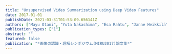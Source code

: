 ```yaml
---
title: "Unsupervised Video Summarization using Deep Video Features"
date: 2017-01-01
publishDate: 2021-03-31T01:53:09.656141Z
authors: ["Mayu Otani", "Yuta Nakashima", "Esa Rahtu", "Janne Heikkilä", "Naokazu Yokoya"]
publication_types: ["1"]
abstract: ""
featured: false
publication: "*画像の認識・理解シンポジウム(MIRU2017)論文集*"
---
```


